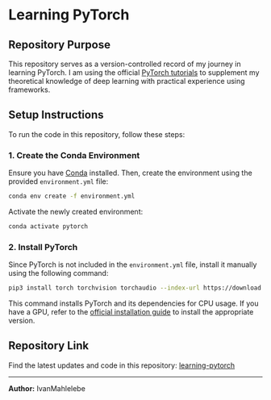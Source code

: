 # Learning PyTorch

## Repository Purpose

This repository serves as a version-controlled record of my journey in learning PyTorch. I am using the official [PyTorch tutorials](https://pytorch.org/tutorials/index.html) to supplement my theoretical knowledge of deep learning with practical experience using frameworks.

## Setup Instructions

To run the code in this repository, follow these steps:

### 1. Create the Conda Environment

Ensure you have [Conda](https://docs.conda.io/en/latest/) installed. Then, create the environment using the provided `environment.yml` file:

```sh
conda env create -f environment.yml
```

Activate the newly created environment:

```sh
conda activate pytorch
```

### 2. Install PyTorch

Since PyTorch is not included in the `environment.yml` file, install it manually using the following command:

```sh
pip3 install torch torchvision torchaudio --index-url https://download.pytorch.org/whl/cpu
```

This command installs PyTorch and its dependencies for CPU usage. If you have a GPU, refer to the [official installation guide](https://pytorch.org/get-started/locally/) to install the appropriate version.

## Repository Link

Find the latest updates and code in this repository: [learning-pytorch](https://github.com/IvanMahlelebe/learning-pytorch.git)

---
**Author:** IvanMahlelebe
